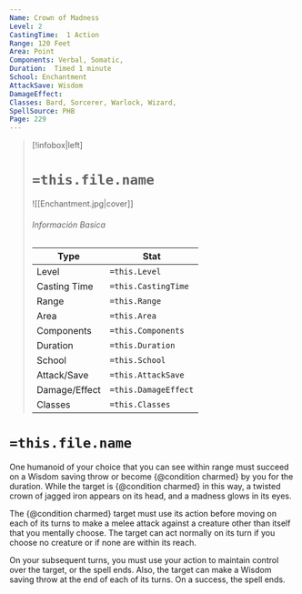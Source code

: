 ```yaml
---
Name: Crown of Madness
Level: 2
CastingTime:  1 Action 
Range: 120 Feet
Area: Point
Components: Verbal, Somatic, 
Duration:  Timed 1 minute
School: Enchantment
AttackSave: Wisdom
DamageEffect: 
Classes: Bard, Sorcerer, Warlock, Wizard, 
SpellSource: PHB
Page: 229
---
```


>[!infobox|left]
># `=this.file.name`
>![[Enchantment.jpg|cover]]
> ###### Información Basica
> Type |  Stat |
> ---|---|
> Level | `=this.Level` |
> Casting Time | `=this.CastingTime` |
> Range | `=this.Range` |
> Area | `=this.Area` |
> Components | `=this.Components` |
> Duration | `=this.Duration` |
> School | `=this.School` |
> Attack/Save | `=this.AttackSave` |
> Damage/Effect | `=this.DamageEffect` |
> Classes | `=this.Classes` |

# `=this.file.name`
One humanoid of your choice that you can see within range must succeed on a Wisdom saving throw or become {@condition charmed} by you for the duration. While the target is {@condition charmed} in this way, a twisted crown of jagged iron appears on its head, and a madness glows in its eyes.

The {@condition charmed} target must use its action before moving on each of its turns to make a melee attack against a creature other than itself that you mentally choose. The target can act normally on its turn if you choose no creature or if none are within its reach.

On your subsequent turns, you must use your action to maintain control over the target, or the spell ends. Also, the target can make a Wisdom saving throw at the end of each of its turns. On a success, the spell ends.



 


 


 


